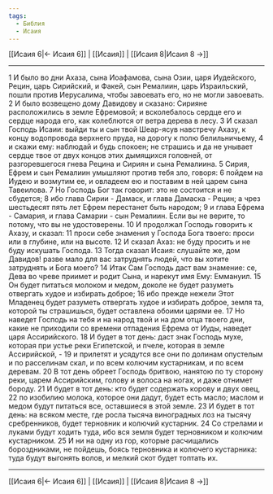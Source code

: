 ```yaml
---
tags:
  - Библия
  - Исаия
---
```

[[Исаия 6|← Исаия 6]] | [[Исаия]] | [[Исаия 8|Исаия 8 →]]

---
1 И было во дни Ахаза, сына Иоафамова, сына Озии, царя Иудейского, Рецин, царь Сирийский, и Факей, сын Ремалиин, царь Израильский, пошли против Иерусалима, чтобы завоевать его, но не могли завоевать.
2 И было возвещено дому Давидову и сказано: Сирияне расположились в земле Ефремовой; и всколебалось сердце его и сердце народа его, как колеблются от ветра дерева в лесу.
3 И сказал Господь Исаии: выйди ты и сын твой Шеар-ясув навстречу Ахазу, к концу водопровода верхнего пруда, на дорогу к полю белильничьему,
4 и скажи ему: наблюдай и будь спокоен; не страшись и да не унывает сердце твое от двух концов этих дымящихся головней, от разгоревшегося гнева Рецина и Сириян и сына Ремалиина.
5 Сирия, Ефрем и сын Ремалиин умышляют против тебя зло, говоря:
6 пойдем на Иудею и возмутим ее, и овладеем ею и поставим в ней царем сына Тавеилова.
7 Но Господь Бог так говорит: это не состоится и не сбудется;
8 ибо глава Сирии - Дамаск, и глава Дамаска - Рецин; а чрез шестьдесят пять лет Ефрем перестанет быть народом;
9 и глава Ефрема - Самария, и глава Самарии - сын Ремалиин. Если вы не верите, то потому, что вы не удостоверены.
10 И продолжал Господь говорить к Ахазу, и сказал:
11 проси себе знамения у Господа Бога твоего: проси или в глубине, или на высоте.
12 И сказал Ахаз: не буду просить и не буду искушать Господа.
13 Тогда сказал Исаия: слушайте же, дом Давидов! разве мало для вас затруднять людей, что вы хотите затруднять и Бога моего?
14 Итак Сам Господь даст вам знамение: се, Дева во чреве приимет и родит Сына, и нарекут имя Ему: Еммануил.
15 Он будет питаться молоком и медом, доколе не будет разуметь отвергать худое и избирать доброе;
16 ибо прежде нежели Этот Младенец будет разуметь отвергать худое и избирать доброе, земля та, которой ты страшишься, будет оставлена обоими царями ее.
17 Но наведет Господь на тебя и на народ твой и на дом отца твоего дни, какие не приходили со времени отпадения Ефрема от Иуды, наведет царя Ассирийского.
18 И будет в тот день: даст знак Господь мухе, которая при устье реки Египетской, и пчеле, которая в земле Ассирийской, -
19 и прилетят и усядутся все они по долинам опустелым и по расселинам скал, и по всем колючим кустарникам, и по всем деревам.
20 В тот день обреет Господь бритвою, нанятою по ту сторону реки, царем Ассирийским, голову и волоса на ногах, и даже отнимет бороду.
21 И будет в тот день: кто будет содержать корову и двух овец,
22 по изобилию молока, которое они дадут, будет есть масло; маслом и медом будут питаться все, оставшиеся в этой земле.
23 И будет в тот день: на всяком месте, где росла тысяча виноградных лоз на тысячу сребренников, будет терновник и колючий кустарник.
24 Со стрелами и луками будут ходить туда, ибо вся земля будет терновником и колючим кустарником.
25 И ни на одну из гор, которые расчищались бороздниками, не пойдешь, боясь терновника и колючего кустарника: туда будут выгонять волов, и мелкий скот будет топтать их.

---
[[Исаия 6|← Исаия 6]] | [[Исаия]] | [[Исаия 8|Исаия 8 →]]